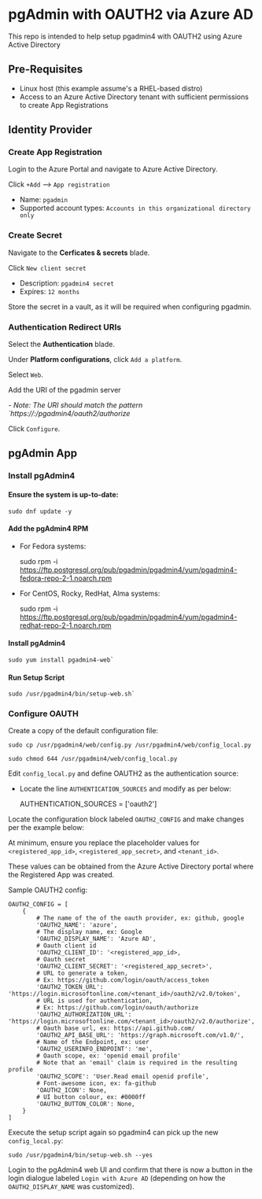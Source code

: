 # pgAdmin with OAUTH2 via Azure AD

This repo is intended to help setup pgadmin4 with OAUTH2 using Azure Active Directory

## Pre-Requisites

- Linux host (this example assume's a RHEL-based distro)
- Access to an Azure Active Directory tenant with sufficient permissions to create App Registrations

## Identity Provider

### Create App Registration

Login to the Azure Portal and navigate to Azure Active Directory.

Click `+Add` --> `App registration`

- Name: `pgadmin`
- Supported account types: `Accounts in this organizational directory only`

### Create Secret

Navigate to the **Cerficates & secrets** blade.

Click `New client secret`

- Description: `pgadmin4 secret`
- Expires: `12 months`

Store the secret in a vault, as it will be required when configuring pgadmin.

### Authentication Redirect URIs

Select the **Authentication** blade.

Under **Platform configurations**, click `Add a platform`.

Select `Web`.

Add the URI of the pgadmin server

*- Note: The URI should match the pattern `https://<host>:<port>/pgadmin4/oauth2/authorize*

Click `Configure`.

## pgAdmin App

### Install pgAdmin4

#### Ensure the system is up-to-date: 

    sudo dnf update -y

#### Add the pgAdmin4 RPM

- For Fedora systems:

    sudo rpm -i https://ftp.postgresql.org/pub/pgadmin/pgadmin4/yum/pgadmin4-fedora-repo-2-1.noarch.rpm

- For CentOS, Rocky, RedHat, Alma systems:

    sudo rpm -i https://ftp.postgresql.org/pub/pgadmin/pgadmin4/yum/pgadmin4-redhat-repo-2-1.noarch.rpm

#### Install pgAdmin4

    sudo yum install pgadmin4-web`

#### Run Setup Script

    sudo /usr/pgadmin4/bin/setup-web.sh`

### Configure OAUTH

Create a copy of the default configuration file:

    sudo cp /usr/pgadmin4/web/config.py /usr/pgadmin4/web/config_local.py

    sudo chmod 644 /usr/pgadmin4/web/config_local.py

Edit `config_local.py` and define OAUTH2 as the authentication source:

- Locate the line `AUTHENTICATION_SOURCES` and modify as per below:

    AUTHENTICATION_SOURCES = ['oauth2']

Locate the configuration block labeled `OAUTH2_CONFIG` and make changes per the example below:

At minimum, ensure you replace the placeholder values for `<registered_app_id>`, `<registered_app_secret>`, and `<tenant_id>`.

These values can be obtained from the Azure Active Directory portal where the Registered App was created.

Sample OAUTH2 config:

    OAUTH2_CONFIG = [
        {
            # The name of the of the oauth provider, ex: github, google
            'OAUTH2_NAME': 'azure',
            # The display name, ex: Google
            'OAUTH2_DISPLAY_NAME': 'Azure AD',
            # Oauth client id
            'OAUTH2_CLIENT_ID': '<registered_app_id>,
            # Oauth secret
            'OAUTH2_CLIENT_SECRET': '<registered_app_secret>',
            # URL to generate a token,
            # Ex: https://github.com/login/oauth/access_token
            'OAUTH2_TOKEN_URL': 'https://login.microsoftonline.com/<tenant_id>/oauth2/v2.0/token',
            # URL is used for authentication,
            # Ex: https://github.com/login/oauth/authorize
            'OAUTH2_AUTHORIZATION_URL': 'https://login.microsoftonline.com/<tenant_id>/oauth2/v2.0/authorize',
            # Oauth base url, ex: https://api.github.com/
            'OAUTH2_API_BASE_URL': 'https://graph.microsoft.com/v1.0/',
            # Name of the Endpoint, ex: user
            'OAUTH2_USERINFO_ENDPOINT': 'me',
            # Oauth scope, ex: 'openid email profile'
            # Note that an 'email' claim is required in the resulting profile
            'OAUTH2_SCOPE': 'User.Read email openid profile',
            # Font-awesome icon, ex: fa-github
            'OAUTH2_ICON': None,
            # UI button colour, ex: #0000ff
            'OAUTH2_BUTTON_COLOR': None,
        }
    ]

Execute the setup script again so pgadmin4 can pick up the new `config_local.py`:

    sudo /usr/pgadmin4/bin/setup-web.sh --yes

Login to the pgAdmin4 web UI and confirm that there is now a button in the login dialogue labeled `Login with Azure AD` (depending on how the `OAUTH2_DISPLAY_NAME` was customized).
